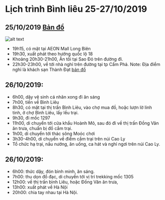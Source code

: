 # Lịch trình Bình liêu 25-27/10/2019

## 25/10/2019 [Bản đồ](https://www.google.com/maps/dir/AEON+MALL+Long+Bi%C3%AAn,+%C4%90%C6%B0%E1%BB%9Dng+C%E1%BB%95+Linh,+Long+Bi%C3%AAn,+H%C3%A0+N%E1%BB%99i/Kh%C3%A1ch+S%E1%BA%A1n+Th%C3%A0nh+%C4%90%E1%BA%A1t,+M%C3%B4ng+D%C6%B0%C6%A1ng,+C%E1%BA%A9m+Ph%E1%BA%A3,+Qu%E1%BA%A3ng+Ninh,+Vi%E1%BB%87t+Nam/@20.9606571,106.3058201,10z/data=!4m17!4m16!1m5!1m1!1s0x3135a96abb995685:0x53e69c6308f184c1!2m2!1d105.8989238!2d21.0268814!1m5!1m1!1s0x314b024925da4da5:0x961f4004ec7d73b2!2m2!1d107.3291114!2d21.0728057!2m1!1b1!3e0!5i1)
![alt text](https://lh3.googleusercontent.com/wUB3a-mgp_nfZVHIWI_Ox0enlROo9Lik03AstPppmlPVAG08-MsM5NF83p2WgK_oCy-ORBVQLwzVH-a_t5lxJJqsM2x5QdmJfaNAQPbtkXdNzRdE9iJ4Hg8BYqcnW6GM4rI_MRJ4OaH0wADc6hQouo6pExYmKClPbx5NwEbvtT7gH1MV6lcmPP4Of0EvXc2nzpb7UoADIJH3XacKYoXB9qfd5qLXWqkqlIh5utpOE-6HbBrun5HruzQCoRgZlIjgDedz3xE6521iumOcC_xKV-14qQjQzWi5GoqfFW9XgfKVxsNM4l6Ao98H2_EpPw-Sjayw56Pw5MKrm0Ghh1AZUFuqBAyzcvpeLrI-Y6Dg1INgS8-9_s_jXI2N-oQXu2Dyz3ilfZUGhNMJac2eSeAKX7i0cfMqNX__RshkWIe3aQhU-Ee5UoKPIsbU6ZJXYgFgACWwNd2PPZwdAmS4uOLI1ddkoJA2w3O81wTDPfRyOdJVimpScYT1LlrocKsMSLunBQDAPcT7aFhe6EADk5cu7ZQQU337yB4O0IXA6fJRhtkWgjGCylPciVI2VF3GsgREVOy-V3voaXcIY_YDFFvwqZgqZur9SGyRA1g69tw0LQpxfmREye8C2mX5IMaY7HUVSE_5FdghH_ueHKEp4MA_HaXVFmdsZ4LqcaRtppl_3ZWBwEU6e_vfTA=w597-h488-no)
- 19h15, có mặt  tại AEON Mall Long Biên
- 19h30, xuất phát theo hướng quốc lộ 18
- Khoảng 20h30-21h00, Ăn tối tại Sao Đỏ trên đường đi.
- 22h30-23h00, về tới nhà nghỉ trên đường tại tp Cẩm Phả.
Note: Địa điểm nghỉ là khách sạn Thành Đạt [bản đồ](https://www.google.com/maps/place/Kh%C3%A1ch+S%E1%BA%A1n+Th%C3%A0nh+%C4%90%E1%BA%A1t/@20.9606571,106.3058201,10z/data=!4m5!3m4!1s0x314b024925da4da5:0x961f4004ec7d73b2!8m2!3d21.0728057!4d107.3291114)
   
   
## 26/10/2019: 
- 6h00, dậy vệ sinh cá nhân xong đi ăn sáng
- 7h00, tiến về Bình Liêu
- 8h30, có mặt tại thị trấn Bình Liêu, vào chợ mua đồ, hoặc lượn lờ linh tinh, ở chợ Bình Liêu, lấy lều trại.
- 9h30, đi mốc 1297
- 11h00, di chuyển tới cửa khẩu Hoành Mô, sau đó đi về thị trấn Đồng Văn ăn trưa, chuẩn bị đồ cắm trại.
- 1h00, di chuyển tới thác sông Moóc chơi
- 3h30-4h00, di chuyển về điểm cắm trại trên núi Cao Ly
- Tổ chức hạ trại, nấu nướng, ăn uống, ca hát và nghỉ ngơi trên núi Cao Ly.

## 26/10/2019: 
- 6h00: thức dậy, đón bình minh, ăn sáng.
- 7h00: thu dọn đồ đạc, di chuyển tới vị trí trekking mốc 1305
- 12h00: về thị trấn bình Liêu, hoặc Đồng Văn ăn trưa,
- 13h00: xuất phát về Hà Nội
- 20h00: chia tay nhau tại Hà Nội.
